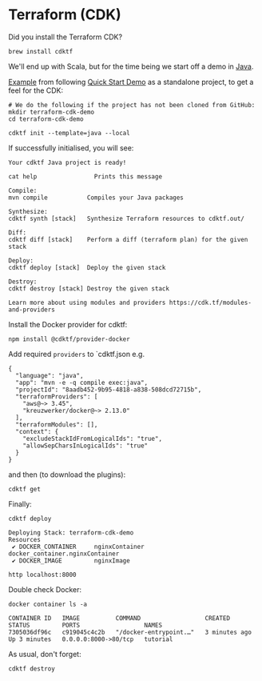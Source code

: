 # Terraform (CDK)

Did you install the Terraform CDK?
```shell
brew install cdktf
```

We'll end up with Scala, but for the time being we start off a demo in [Java](https://github.com/hashicorp/terraform-cdk/blob/main/docs/getting-started/java.md).

[Example](https://github.com/davidainslie/terraform-cdk-demo) from following [Quick Start Demo](https://learn.hashicorp.com/tutorials/terraform/cdktf-install?in=terraform/cdktf) as a standalone project, to get a feel for the CDK:
```shell
# We do the following if the project has not been cloned from GitHub:
mkdir terraform-cdk-demo
cd terraform-cdk-demo

cdktf init --template=java --local
```

If successfully initialised, you will see:
```shell
Your cdktf Java project is ready!

cat help                Prints this message

Compile:
mvn compile           Compiles your Java packages

Synthesize:
cdktf synth [stack]   Synthesize Terraform resources to cdktf.out/

Diff:
cdktf diff [stack]    Perform a diff (terraform plan) for the given stack

Deploy:
cdktf deploy [stack]  Deploy the given stack

Destroy:
cdktf destroy [stack] Destroy the given stack

Learn more about using modules and providers https://cdk.tf/modules-and-providers
```

Install the Docker provider for cdktf:
```shell
npm install @cdktf/provider-docker
```

Add required `providers` to `cdktf.json e.g.
```shell
{
  "language": "java",
  "app": "mvn -e -q compile exec:java",
  "projectId": "8aadb452-9b95-4818-a838-508dcd72715b",
  "terraformProviders": [
    "aws@~> 3.45",
    "kreuzwerker/docker@~> 2.13.0"
  ],
  "terraformModules": [],
  "context": {
    "excludeStackIdFromLogicalIds": "true",
    "allowSepCharsInLogicalIds": "true"
  }
}
```
and then (to download the plugins):
```shell
cdktf get
```

Finally:
```shell
cdktf deploy

Deploying Stack: terraform-cdk-demo
Resources
 ✔ DOCKER_CONTAINER     nginxContainer      docker_container.nginxContainer
 ✔ DOCKER_IMAGE         nginxImage 
```

```shell
http localhost:8000
```

Double check Docker:
```shell
docker container ls -a
                           
CONTAINER ID   IMAGE          COMMAND                  CREATED         STATUS         PORTS                  NAMES
7305036df96c   c919045c4c2b   "/docker-entrypoint.…"   3 minutes ago   Up 3 minutes   0.0.0.0:8000->80/tcp   tutorial
```

As usual, don't forget:
```shell
cdktf destroy
```